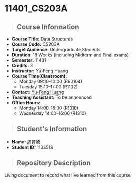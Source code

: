 # 11401_CS203A

> ## Course Information
- **Course Title:** Data Structures
- **Course Code:** CS203A
- **Target Audience**: Undergraduate Students
- **Duration**: 18 Weeks (including Midterm and Final exams)
- **Semester:** 11401
- **Credits:** 3
- **Instructor:** Yu-Feng Huang
- **Course Time(Classroom):**
    - Monday 09:10–10:00 (R60104)
    - Tuesday 15:10–17:00 (R1102)
- **Contact:** [Yu-Feng Huang](mailto:yfhuang@saturn.yzu.edu.tw)
- **Teaching Assistant:** To be announced
- **Office Hours:**
    - Monday 14:00-16:00 (R1310)
    - Wednesday 14:00–16:00 (R1310)

> ## Student's Information
- **Name:** 周育騰
- **Student ID:** 1133518

> ## Repository Description
Living document to record what I've learned from this course

 
